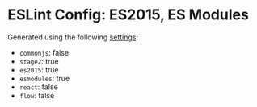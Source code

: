 # ESLint Config: ES2015, ES Modules

Generated using the following [settings](https://github.com/wildpeaks/packages-eslint-config#readme):

- `commonjs`: false
- `stage2`: true
- `es2015`: true
- `esmodules`: true
- `react`: false
- `flow`: false
	